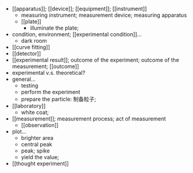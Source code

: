 - [[apparatus]]; [[device]]; [[equipment]]; [[instrument]]
    - measuring instrument; measurement device; measuring apparatus
    - [[plate]]
        - illuminate the plate;
- condition, environment; [[experimental condition]]...
    - dark room
- [[curve fitting]]
- [[detector]]
- [[experimental result]]; outcome of the experiment; outcome of the measurement; [[outcome]]
- experimental v.s. theoretical?
- general...
    - testing
    - perform the experiment
    - prepare the particle: 制备粒子;
- [[laboratory]]
    - white coat;
- [[measurement]]; measurement process; act of measurement
    - [[observation]]
- plot...
    - brighter area
    - central peak
    - peak; spike
    - yield the value;
- [[thought experiment]]
